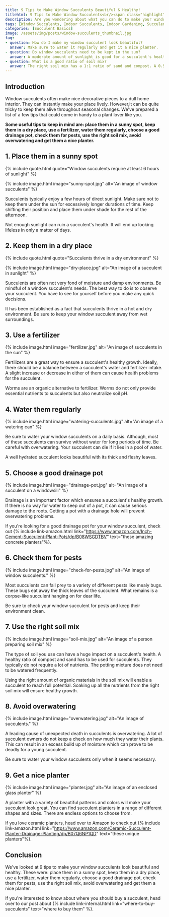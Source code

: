 ```yaml
--- 
title: 9 Tips to Make Window Succulents Beautiful & Healthy!
titlehtml: 9 Tips to Make Window Succulents<br/><span class="highlight">Beautiful & Healthy!</span>
description: Are you wondering about what you can do to make your window succulents look stunning? A list awaits you!
tags: [Window Succulents, Indoor Succulents, Indoor Gardening, Succulent Health]
categories: [Succulent Basics]
image: /assets/img/posts/window-succulents_thumbnail.jpg
faq: 
- question: How do I make my window succulent look beautiful?
  answer: Make sure to water it regularly and get it a nice planter.
- question: Do window succulents need to be kept in the sun?
  answer: A moderate amount of sunlight is good for a succulent's health. However, a few hours under the shade are necessary too. 
- question: What is a good ratio of soil mix?
  answer: The right soil mix has a 1:1 ratio of sand and compost. A 0.5 ratio of Perlite is essential as well. 
---
```


## Introduction
 
 Window succulents often make nice decorative pieces to a dull home interior. They can instantly make your place lively. However,it can be quite tricky to keep them alive throughout seasonal changes. We've prepared a list of a few tips that could come in handy to a plant lover like you. 

**Some useful tips to keep in mind are: place them in a sunny spot, keep them in a dry place, use a fertilizer, water them regularly, choose a good drainage pot, check them for pests, use the right soil mix, avoid overwatering and get them a nice planter.**

## 1. Place them in a sunny spot

{% include quote.html quote="Window succulents require at least 6 hours of sunlight" %}

{% include image.html image="sunny-spot.jpg" alt="An image of window succulents" %}

Succulents typically enjoy a few hours of direct sunlight. Make sure not to keep them under the sun for excessively longer durations of time. Keep shifting their position and place them under shade for the rest of the afternoon. 

Not enough sunlight can ruin a succulent's health. It will end up looking lifeless in only a matter of days. 

## 2. Keep them in a dry place

{% include quote.html quote="Succulents thrive in a dry environment" %}

{% include image.html image="dry-place.jpg" alt="An image of a succulent in sunlight" %}

Succulents are often not very fond of moisture and damp environments. Be mindful of a window succulent's needs. The best way to do is to observe your succulent. You have to see for yourself before you make any quick decisions. 

It has been established as a fact that succulents thrive in a hot and dry environment. Be sure to keep your window succulent away from wet surroundings.


## 3. Use a fertilizer

{% include image.html image="fertilizer.jpg" alt="An image of succulents in the sun" %}

Fertilizers are a great way to ensure a succulent's healthy growth. Ideally, there should be a balance between a succulent's water and fertilizer intake. A slight increase or decrease in either of them can cause health problems for the succulent.  

Worms are an organic alternative to fertilizer. Worms do not only provide essential nutrients to succulents but also neutralize soil pH.

## 4. Water them regularly

{% include image.html image="watering-succulents.jpg" alt="An image of a watering can" %}

Be sure to water your window succulents on a daily basis. Although, most of these succulents can survive without water for long periods of time. Be careful with overwatering. Your succulent can die if it lies in a pool of water. 

A well hydrated succulent looks beautiful with its thick and fleshy leaves. 

## 5. Choose a good drainage pot

{% include image.html image="drainage-pot.jpg" alt="An image of a succulent on a windowsill" %}

Drainage is an important factor which ensures a succulent's healthy growth. If there is no way for water to seep out of a pot, it can cause serious damage to the roots. Getting a pot with a drainage hole will prevent overwatering problems.

If you're looking for a good drainage pot for your window succulent, check out {% include link-amazon.html link="https://www.amazon.com/Inch-Cement-Succulent-Plant-Pots/dp/B08WSGDTBV" text="these amazing concrete planters"%}.

## 6. Check them for pests

{% include image.html image="check-for-pests.jpg" alt="An image of window succulents." %}

Most succulents can fall prey to a variety of different pests like mealy bugs. These bugs eat away the thick leaves of the succulent. What remains is a corpse-like succulent hanging on for dear life. 

Be sure to check your window succulent for pests and keep their environment clean. 

## 7. Use the right soil mix

 {% include image.html image="soil-mix.jpg" alt="An image of a person preparing soil mix" %}

The type of soil you use can have a huge impact on a succulent's health. A healthy ratio of compost and sand has to be used for succulents. They typically do not require a lot of nutrients. The potting mixture does not need to be watered frequently. 

Using the right amount of organic materials in the soil mix will enable a succulent to reach full potential. Soaking up all the nutrients from the right soil mix will ensure healthy growth.

## 8. Avoid overwatering

 {% include image.html image="overwatering.jpg" alt="An image of succulents." %}

A leading cause of unexpected death in succulents is overwatering. A lot of succulent owners do not keep a check on how much they water their plants. This can result in an excess build up of moisture which can prove to be deadly for a young succulent.

Be sure to water your window succulents only when it seems necessary. 

## 9. Get a nice planter

 {% include image.html image="planter.jpg" alt="An image of an enclosed glass planter" %}

A planter with a variety of beautiful patterns and colors will make your succulent look great. You can find succulent planters in a range of different shapes and sizes. There are endless options to choose from.

If you love ceramic planters, head over to Amazon to check out {% include link-amazon.html link="https://www.amazon.com/Ceramic-Succulent-Planter-Drainage-Planting/dp/B07Q6NP1QD" text="these unique planters"%}.

## Conclusion

We've looked at 9 tips to make your window succulents look beautiful and healthy. These were: place them in a sunny spot, keep them in a dry place, use a fertilizer, water them regularly, choose a good drainage pot, check them for pests, use the right soil mix, avoid overwatering and get them a nice planter.

If you're interested to know about where you should buy a succulent, head over to our post about {% include link-internal.html link="where-to-buy-succulents" text="where to buy them" %}.